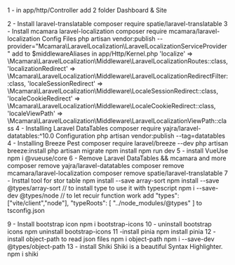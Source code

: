 1 - in app/http/Controller add 2 folder Dashboard & Site

2 - Install laravel-translatable
        composer require spatie/laravel-translatable
3 - Install mcamara laravel-localization
        composer require mcamara/laravel-localization
    Config Files
        php artisan vendor:publish --provider="Mcamara\LaravelLocalization\LaravelLocalizationServiceProvider"
    add to $middlewareAliases in app/Http/Kernel.php
        'localize'                => \Mcamara\LaravelLocalization\Middleware\LaravelLocalizationRoutes::class,
        'localizationRedirect'    => \Mcamara\LaravelLocalization\Middleware\LaravelLocalizationRedirectFilter::class,
        'localeSessionRedirect'   => \Mcamara\LaravelLocalization\Middleware\LocaleSessionRedirect::class,
        'localeCookieRedirect'    => \Mcamara\LaravelLocalization\Middleware\LocaleCookieRedirect::class,
        'localeViewPath'          => \Mcamara\LaravelLocalization\Middleware\LaravelLocalizationViewPath::class
4 - Installing Laravel DataTables
        composer require yajra/laravel-datatables:^10.0
    Configuration
        php artisan vendor:publish --tag=datatables
4 - Installing Breeze Pest
        composer require laravel/breeze --dev
        php artisan breeze:install
        php artisan migrate
        npm install
        npm run dev
5 - install VueUse
        npm i @vueuse/core
6 - Remove Laravel DataTables && mcamara and more
        composer remove yajra/laravel-datatables
        composer remove mcamara/laravel-localization
        composer remove spatie/laravel-translatable
7 - Insttal tool for stor table
        npm install --save array-sort
        npm install --save @types/array-sort // to install type to use it with typescript
        npm i --save-dev @types/node // to let recuir function work
        add
            "types": ["vite/client","node"],
            "typeRoots": [ "../node_modules/@types" ]
        to tsconfig.json

9 - Install bootstrap icon
        npm i bootstrap-icons
10 - uninstall bootstrap icons
        npm uninstall bootstrap-icons
11 -install pinia
        npm install pinia
12 - install object-path to read json files
        npm i object-path
        npm i --save-dev @types/object-path
13 - install Shiki Shiki is a beautiful Syntax Highlighter. 
        npm i shiki




